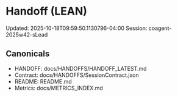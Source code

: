 # Handoff (LEAN)
Updated: 2025-10-18T09:59:50.1130796-04:00
Session: coagent-2025w42-sLead

## Canonicals
- HANDOFF: docs/HANDOFFS/HANDOFF_LATEST.md
- Contract: docs/HANDOFFS/SessionContract.json
- README:  README.md
- Metrics: docs/METRICS_INDEX.md
